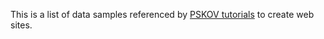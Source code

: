 This is a list of data samples referenced by [PSKOV tutorials][tutorials] to create web sites.

[tutorials]: http://opengamestudio.org/pskov/en/tutorial.html
